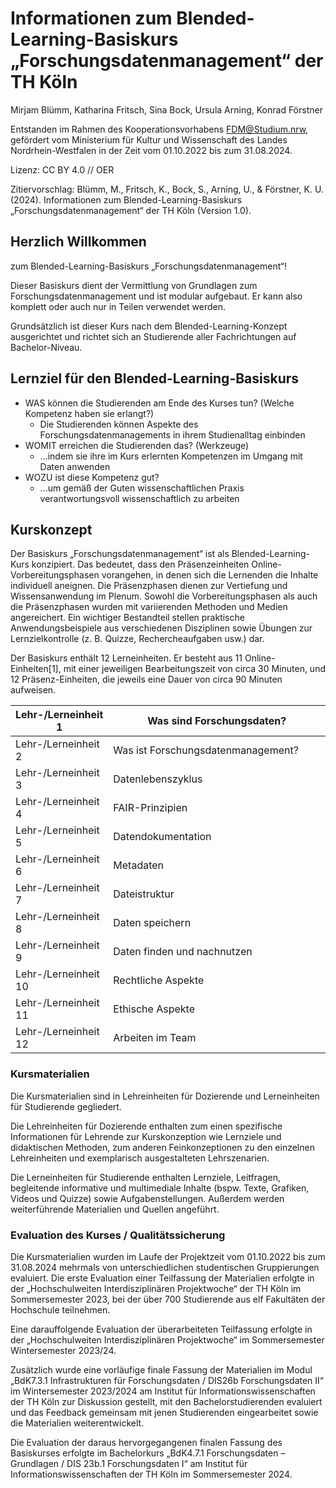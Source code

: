 # Informationen zum Blended-Learning-Basiskurs „Forschungsdatenmanagement“ der TH Köln

Mirjam Blümm, Katharina Fritsch, Sina Bock, Ursula
Arning, Konrad Förstner

Entstanden im Rahmen des Kooperationsvorhabens FDM@Studium.nrw,
gefördert vom Ministerium für Kultur und Wissenschaft des Landes
Nordrhein-Westfalen in der Zeit vom 01.10.2022 bis zum 31.08.2024.

Lizenz: CC BY 4.0 // OER

Zitiervorschlag: Blümm, M., Fritsch, K., Bock, S., Arning, U., &
Förstner, K. U. (2024). Informationen zum Blended-Learning-Basiskurs
„Forschungsdatenmanagement“ der TH Köln (Version 1.0).

## Herzlich Willkommen

zum Blended-Learning-Basiskurs „Forschungsdatenmanagement“!

Dieser Basiskurs dient der Vermittlung von Grundlagen zum Forschungsdatenmanagement und ist modular aufgebaut. Er kann also komplett oder auch nur in Teilen verwendet werden.

Grundsätzlich ist dieser Kurs nach dem Blended-Learning-Konzept ausgerichtet und richtet sich an Studierende aller Fachrichtungen auf Bachelor-Niveau.

## Lernziel für den Blended-Learning-Basiskurs

- WAS können die Studierenden am Ende des Kurses tun? (Welche Kompetenz haben sie erlangt?)
  - Die Studierenden können Aspekte des Forschungsdatenmanagements in ihrem Studienalltag einbinden
- WOMIT erreichen die Studierenden das? (Werkzeuge)
  - ...indem sie ihre im Kurs erlernten Kompetenzen im Umgang mit Daten anwenden
- WOZU ist diese Kompetenz gut?
  - ...um gemäß der Guten wissenschaftlichen Praxis verantwortungsvoll wissenschaftlich zu arbeiten

## Kurskonzept

Der Basiskurs „Forschungsdatenmanagement“ ist als Blended-Learning-Kurs konzipiert. Das bedeutet, dass den Präsenzeinheiten Online-Vorbereitungsphasen vorangehen, in denen sich die Lernenden die Inhalte individuell aneignen. Die Präsenzphasen dienen zur Vertiefung und Wissensanwendung im Plenum. Sowohl die Vorbereitungsphasen als auch die Präsenzphasen wurden mit variierenden Methoden und Medien angereichert. Ein wichtiger Bestandteil stellen praktische Anwendungsbeispiele aus verschiedenen Disziplinen sowie Übungen zur Lernzielkontrolle (z. B. Quizze, Rechercheaufgaben usw.) dar.

Der Basiskurs enthält 12 Lerneinheiten. Er besteht aus 11
Online-Einheiten[1], mit einer jeweiligen Bearbeitungszeit von circa 30
Minuten, und 12 Präsenz-Einheiten, die jeweils eine Dauer von circa 90
Minuten aufweisen.

<table>
<colgroup>
<col style="width: 26%" />
<col style="width: 73%" />
</colgroup>
<thead>
<tr class="header">
<th>Lehr-/Lerneinheit 1</th>
<th>Was sind Forschungsdaten?</th>
</tr>
</thead>
<tbody>
<tr class="odd">
<td>Lehr-/Lerneinheit 2</td>
<td>Was ist Forschungsdatenmanagement?</td>
</tr>
<tr class="even">
<td>Lehr-/Lerneinheit 3</td>
<td>Datenlebenszyklus</td>
</tr>
<tr class="odd">
<td>Lehr-/Lerneinheit 4</td>
<td>FAIR-Prinzipien</td>
</tr>
<tr class="even">
<td>Lehr-/Lerneinheit 5</td>
<td>Datendokumentation</td>
</tr>
<tr class="odd">
<td>Lehr-/Lerneinheit 6</td>
<td>Metadaten</td>
</tr>
<tr class="even">
<td>Lehr-/Lerneinheit 7</td>
<td>Dateistruktur</td>
</tr>
<tr class="odd">
<td>Lehr-/Lerneinheit 8</td>
<td>Daten speichern</td>
</tr>
<tr class="even">
<td>Lehr-/Lerneinheit 9</td>
<td>Daten finden und nachnutzen</td>
</tr>
<tr class="odd">
<td>Lehr-/Lerneinheit 10</td>
<td>Rechtliche Aspekte</td>
</tr>
<tr class="even">
<td>Lehr-/Lerneinheit 11</td>
<td>Ethische Aspekte</td>
</tr>
<tr class="odd">
<td>Lehr-/Lerneinheit 12</td>
<td>Arbeiten im Team</td>
</tr>
</tbody>
</table>

### Kursmaterialien

Die Kursmaterialien sind in Lehreinheiten für Dozierende und
Lerneinheiten für Studierende gegliedert.

Die Lehreinheiten für Dozierende enthalten zum einen spezifische Informationen für Lehrende zur Kurskonzeption wie Lernziele und didaktischen Methoden, zum anderen Feinkonzeptionen zu den einzelnen Lehreinheiten und exemplarisch ausgestalteten Lehrszenarien.

Die Lerneinheiten für Studierende enthalten Lernziele, Leitfragen, begleitende informative und multimediale Inhalte (bspw. Texte, Grafiken, Videos und Quizze) sowie Aufgabenstellungen. Außerdem werden weiterführende Materialien und Quellen angeführt.

### Evaluation des Kurses / Qualitätssicherung

Die Kursmaterialien wurden im Laufe der Projektzeit vom 01.10.2022 bis zum 31.08.2024 mehrmals von unterschiedlichen studentischen Gruppierungen evaluiert. Die erste Evaluation einer Teilfassung der Materialien erfolgte in der „Hochschulweiten Interdisziplinären Projektwoche“ der TH Köln im Sommersemester 2023, bei der über 700 Studierende aus elf Fakultäten der Hochschule teilnehmen.

Eine darauffolgende Evaluation der überarbeiteten Teilfassung erfolgte in der „Hochschulweiten Interdisziplinären Projektwoche“ im Sommersemester Wintersemester 2023/24.

Zusätzlich wurde eine vorläufige finale Fassung der Materialien im Modul „BdK7.3.1 Infrastrukturen für Forschungsdaten / DIS26b Forschungsdaten II“ im Wintersemester 2023/2024 am Institut für Informationswissenschaften der TH Köln zur Diskussion gestellt, mit den Bachelorstudierenden evaluiert und das Feedback gemeinsam mit jenen Studierenden eingearbeitet sowie die Materialien weiterentwickelt.

Die Evaluation der daraus hervorgegangenen finalen Fassung des Basiskurses erfolgte im Bachelorkurs „BdK4.7.1 Forschungsdaten – Grundlagen / DIS 23b.1 Forschungsdaten I“ am Institut für Informationswissenschaften der TH Köln im Sommersemester 2024.
